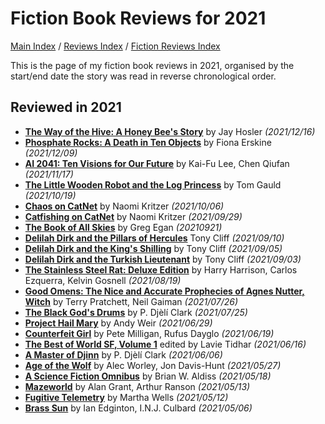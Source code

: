 # Fiction Book Reviews for 2021

[Main Index](../../../README.md) / [Reviews Index](../../README.md) / [Fiction Reviews Index](../README.md)

This is the page of my fiction book reviews in 2021, organised by the start/end date the story was read in reverse chronological order.

## Reviewed in 2021
- [**The Way of the Hive: A Honey Bee's Story**](20211216-WayOfTheHive.md) by Jay Hosler *(2021/12/16)*
- [**Phosphate Rocks: A Death in Ten Objects**](20211209-PhosphateRocks.md) by Fiona Erskine *(2021/12/09)*
- [**AI 2041: Ten Visions for Our Future**](20211117-AI2041.md) by Kai-Fu Lee, Chen Qiufan *(2021/11/17)*
- [**The Little Wooden Robot and the Log Princess**](20211019-LittleWoodenRobot.md) by Tom Gauld *(2021/10/19)*
- [**Chaos on CatNet**](20211006-ChaosOnCatNet.md) by Naomi Kritzer *(2021/10/06)*
- [**Catfishing on CatNet**](20210929-CatfishingOnCatNet.md) by Naomi Kritzer *(2021/09/29)*
- [**The Book of All Skies**](20210921-BookOfAllSkies.md) by Greg Egan *(20210921)*
- [**Delilah Dirk and the Pillars of Hercules**](20210910-DelilahDirkPillarsHercules.md) Tony Cliff *(2021/09/10)*
- [**Delilah Dirk and the King's Shilling**](20210905-DelilahDirkKingShilling.md) by Tony Cliff *(2021/09/05)*
- [**Delilah Dirk and the Turkish Lieutenant**](20210903-DelilahDirkTurkishLieutenant.md) by Tony Cliff *(2021/09/03)*
- [**The Stainless Steel Rat: Deluxe Edition**](20210819-StainlessSteelRatDeluxeEdition.md) by Harry Harrison, Carlos Ezquerra, Kelvin Gosnell *(2021/08/19)*
- [**Good Omens: The Nice and Accurate Prophecies of Agnes Nutter, Witch**](20210726-GoodOmens.md) by Terry Pratchett, Neil Gaiman *(2021/07/26)*
- [**The Black God's Drums**](20210725-BlackGodDrums.md) by P. Djèlí Clark *(2021/07/25)*
- [**Project Hail Mary**](20210629-ProjectHailMary.md) by Andy Weir *(2021/06/29)*
- [**Counterfeit Girl**](20210619-CounterfeitGirl.md) by Pete Milligan, Rufus Dayglo *(2021/06/19)*
- [**The Best of World SF, Volume 1**](20210616-BestWorldSF1.md) edited by Lavie Tidhar *(2021/06/16)*
- [**A Master of Djinn**](20210606-MasterOfDjinn.md) by P. Djèlí Clark *(2021/06/06)*
- [**Age of the Wolf**](20210527-AgeWolf.md) by Alec Worley, Jon Davis-Hunt *(2021/05/27)*
- [**A Science Fiction Omnibus**](20210518-ScienceFictionOmnibus.md) by Brian W. Aldiss *(2021/05/18)*
- [**Mazeworld**](20210513-Mazeworld.md) by Alan Grant, Arthur Ranson *(2021/05/13)*
- [**Fugitive Telemetry**](20210512-FugitiveTelemetry.md) by Martha Wells *(2021/05/12)*
- [**Brass Sun**](20210506-BrassSun.md) by Ian Edginton, I.N.J. Culbard *(2021/05/06)*
